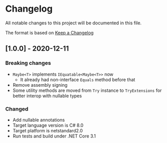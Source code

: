 # Changelog
All notable changes to this project will be documented in this file.

The format is based on [Keep a Changelog](https://keepachangelog.com/en/1.0.0/)

## [1.0.0] - 2020-12-11

### Breaking changes
- `Maybe<T>` implements `IEquatable<Maybe<T>>` now
    - It already had non-interface `Equals` method before that
- Remove assembly signing
- Some utility methods are moved from `Try` instance to `TryExtensions` for better interop with nullable types

### Changed
- Add nullable annotations
- Target language version is C# 8.0
- Target platform is netstandard2.0
- Run tests and build under .NET Core 3.1
